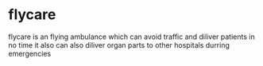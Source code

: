 # flycare
flycare is an flying ambulance which can avoid traffic and diliver patients in no time it also can also diliver organ parts to other hospitals durring emergencies 
